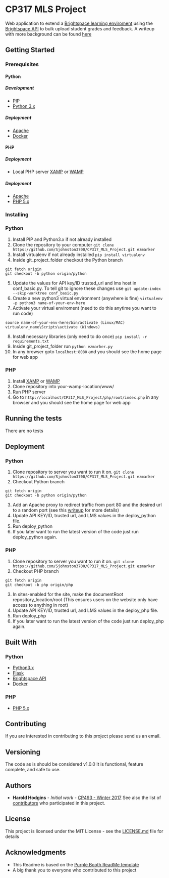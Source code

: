 # CP317 MLS Project
Web application to extend a [Brightspace learning enviroment](https://www.d2l.com/products/learning-environment/) using the [Brightspace API](http://docs.valence.desire2learn.com/reference.html) to bulk upload student grades and feedback. A writeup with more background can be found [here](https://cocalc.com/share/0f65cb8b-6f11-42b9-87d4-2e2ec6e0bf63/final_report/CP317_Final_Report.pdf?viewer=share)

## Getting Started
### Prerequisites
#### Python
##### Development
- [PIP](https://pypi.python.org/pypi/pip)
- [Python 3.x](https://www.python.org/download/releases/3.0/)
##### Deployment
- [Apache](https://www.apache.org/)
- [Docker](https://www.docker.com/)
#### PHP
##### Deployment
- Local PHP server [XAMP](https://www.apachefriends.org/index.html) or [WAMP](http://www.wampserver.com/en/)
##### Deployment
- [Apache](https://www.apache.org/)
- [PHP 5.x](http://php.net/)

### Installing
### Python
1. Install PIP and Python3.x if not already installed
2. Clone the repository to your computer 
```git clone https://github.com/Sjohnston3700/CP317_MLS_Project.git ezmarker```
3. Install virtualenv if not already installed
```pip install virtualenv```
4. Inside git_project_folder checkout the Python branch
~~~~
git fetch origin
git checkout -b python origin/python
~~~~
5. Update the values for API key/ID trusted_url and lms host in conf_basic.py. To tell git to ignore these changes use
```git update-index --skip-worktree conf_basic.py```
6. Create a new python3 virtual environment (anywhere is fine)
```virtualenv -p python3 name-of-your-env-here```
7. Activate your virtual enviroment (need to do this anytime you want to run code)
~~~
source name-of-your-env-here/bin/activate (Linux/MAC)
virtualenv_name\Scripts\activate (Windows)
~~~
8. Install necessary libraries (only need to do once)
```pip install -r requirements.txt```
9. Inside git_project_folder run ```python ezmarker.py```
10. In any browser goto ```localhost:8080``` and you should see the home page for web app

### PHP
1. Install [XAMP](https://www.apachefriends.org/index.html) or [WAMP](http://www.wampserver.com/en/)
2. Clone repository into your-wamp-location/www/
3. Run PHP server
4. Go to ```http://localhost/CP317_MLS_Project/php/root/index.php``` in any browser and you should see the home page for web app

## Running the tests
There are no tests

## Deployment
### Python
1. Clone repository to server you want to run it on.
```git clone https://github.com/Sjohnston3700/CP317_MLS_Project.git ezmarker```
2. Checkout Python branch
~~~~
git fetch origin
git checkout -b python origin/python
~~~~
3. Add an Apache proxy to redirect traffic from port 80 and the desired url to a random port (see this [writeup](https://cocalc.com/share/0f65cb8b-6f11-42b9-87d4-2e2ec6e0bf63/final_report/CP317_Final_Report.pdf?viewer=share) for more details)
4. Update API KEY/ID, trusted url, and LMS values in the deploy_python file. 
5. Run deploy_python
6. If you later want to run the latest version of the code just run deploy_python again.

### PHP
1. Clone repository to server you want to run it on.
```git clone https://github.com/Sjohnston3700/CP317_MLS_Project.git ezmarker```
2. Checkout PHP branch
~~~~
git fetch origin
git checkout -b php origin/php
~~~~
3. In sites-enabled for the site, make the documentRoot repository_location/root (This ensures users on the website only have access to anything in root)
4. Update API KEY/ID, trusted url, and LMS values in the deploy_php file. 
5. Run deploy_php
6. If you later want to run the latest version of the code just run deploy_php again.

## Built With
### Python
- [Python3.x](https://www.python.org/download/releases/3.0/)
- [Flask](http://flask.pocoo.org/)
- [Brightspace API](http://docs.valence.desire2learn.com/reference.html)
- [Docker](https://www.docker.com/)

### PHP
- [PHP 5.x](http://php.net/)

## Contributing
If you are interested in contributing to this project please send us an email.

## Versioning
The code as is should be considered v1.0.0 It is functional, feature complete, and safe to use. 

## Authors
* **Harold Hodgins** - *Initial work* - [CP493 - Winter 2017](https://cocalc.com/share/9501f241-b52e-43f8-9034-7292e8ee54ce/final_report/MLS_API_Report.pdf?viewer=share) See also the list of [contributors](https://github.com/Sjohnston3700/CP317_MLS_Project/contributors) who participated in this project.
## License
This project is licensed under the MIT License - see the [LICENSE.md](LICENSE.md) file for details
## Acknowledgments
* This Readme is based on the [Purple Booth ReadMe template](https://gist.github.com/PurpleBooth/109311bb0361f32d87a2)
* A big thank you to everyone who contributed to this project
